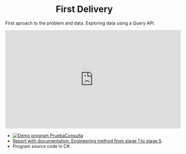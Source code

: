<h1 align="center">First Delivery</h1>

First aproach to the problem and data. Exploring data using a Query API.


<iframe width="560" height="315" src="https://www.youtube.com/embed/UIx5fG-T_Ls" frameborder="0" allow="accelerometer; autoplay; encrypted-media; gyroscope; picture-in-picture" allowfullscreen></iframe>


- [![Demo program PruebaConsulta](https://res.cloudinary.com/marcomontalbano/image/upload/v1585885917/video_to_markdown/images/google-drive--1lRtEFq1K4cM2fr4UQKH4WYtFjyyJVqi3-c05b58ac6eb4c4700831b2b3070cd403.jpg)](https://drive.google.com/open?id=1lRtEFq1K4cM2fr4UQKH4WYtFjyyJVqi3 "Demo program PruebaConsulta")
- [Report with documentation: Engineering method from stage 1 to stage 5](https://github.com/ChristianFlor/gas-impact-analyzer-in-crops/blob/master/docs/delivery-1/M%C3%A9todo%20de%20ingenieria.pdf).
- Program source code in C#
